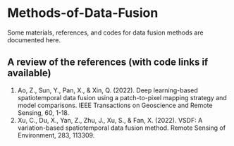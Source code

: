 # Methods-of-Data-Fusion
Some materials, references, and codes for data fusion methods are documented here.

## A review of the references (with code links if available)
1. Ao, Z., Sun, Y., Pan, X., & Xin, Q. (2022). Deep learning-based spatiotemporal data fusion using a patch-to-pixel mapping strategy and model comparisons. IEEE Transactions on Geoscience and Remote Sensing, 60, 1-18.
2. Xu, C., Du, X., Yan, Z., Zhu, J., Xu, S., & Fan, X. (2022). VSDF: A variation-based spatiotemporal data fusion method. Remote Sensing of Environment, 283, 113309.
